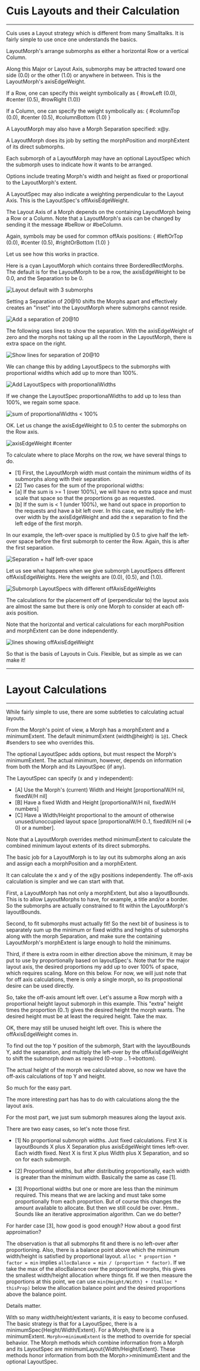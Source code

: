 # Cuis Layouts and their Calculation
-----------------------------------

Cuis uses a Layout strategy which is different from many Smalltalks.  It is fairly simple to use once one understands the basics.

LayoutMorph's arrange submorphs as either a horizontal Row or a vertical Column.

Along this Major or Layout Axis, submorphs may be attracted toward one side (0.0) or the other (1.0) or anywhere in between.  This is the LayoutMorph's axisEdgeWeight.

If a Row, one can specify this weight symbolically as
  { #rowLeft (0.0), #center (0.5), #rowRight (1.0)}

If a Column, one can specify the weight symbolically as:
  { #columnTop (0.0), #center (0.5), #columnBottom (1.0) }

A LayoutMorph may also have a Morph Separation specified: x@y.

A LayoutMorph does its job by setting the morphPosition and morphExtent of its direct submorphs.

Each submorph of a LayoutMorph may have an optional LayoutSpec which the submorph uses to indicate how it wants to be arranged.

Options include treating Morph's width and height as fixed or proportional to the LayoutMorph's extent.

A LayoutSpec may also indicate a weighting perpendicular to the Layout Axis.   This is the LayoutSpec's offAxisEdgeWeight.

The Layout Axis of a Morph depends on the containing LayoutMorph being a Row or a Column.  Note that a LayoutMorph's axis can be changed by sending it the message #beRow or #beColumn.

Again, symbols may be used for common offAxis positions: { #leftOrTop (0.0), #center (0.5), #rightOrBottom (1.0) }

Let us see how this works in practice.

Here is a cyan LayoutMorph which contains three BorderedRectMorphs.  The default is for the LayoutMorph to be a row, the axisEdgeWeight to be 0.0, and the Separation to be 0.

![Layout default with 3 submorphs](LayoutPix/Layout-A.png)

Setting a Separation of 20@10 shifts the Morphs apart and effectively creates an "inset" into the LayoutMorph where submorphs cannot reside.

![Add a separation of 20@10](LayoutPix/Layout-B0+Separation.png)

The following uses lines to show the separation.  With the axisEdgeWeight of zero and the morphs not taking up all the room in the LayoutMorph, there is extra space on the right.

![Show lines for separation of 20@10](LayoutPix/Layout-B1-showingSeparation.png)

We can change this by adding LayoutSpecs to the submorphs with proportional widths which add up to more than 100%.

![Add LayoutSpecs with proportionalWidths](LayoutPix/Layout-C+ProportionsOver100PerCent.png)

If we change the LayoutSpec proportionalWidths to add up to less than 100%, we regain some space.

![sum of proportionalWidths < 100%](LayoutPix/Layout-D+ProportionsUnder100PerCent.png)

OK. Let us change the axisEdgeWeight to 0.5 to center the submorphs on the Row axis.

![axisEdgeWeight #center](LayoutPix/Layout-E0+axisCenter.png) 

To calculate where to place Morphs on the row, we have several things to do.

- [1] First, the LayoutMorph width must contain the minimum widths of its submorphs along with their separation.
- [2] Two cases for the sum of the proporional widths:
-  [a] If the sum is >= 1 (over 100%), we will have no extra space and must scale that space so that the proportions go as requested.
-  [b] If the sum is < 1 (under 100%), we hand out space in proportion to the requests and have a bit left over.  In this case, we multiply the left-over width by the axisEdgeWeight and add the x separation to find the left edge of the first morph.

In our example, the left-over space is multiplied by 0.5 to give half the left-over space before the first submorph to center the Row.  Again, this is after the first separation.

![Separation + half left-over space](LayoutPix/Layout-E1+offset2axisCenter.png)

Let us see what happens when we give submorph LayoutSpecs different offAxisEdgeWeights.  Here the weights are (0.0), (0.5), and (1.0).

![Submorph LayoutSpecs with different offAxisEdgeWeights](LayoutPix/Layout-F0+offAxisTopCentBot.png)

The calculations for the placement off of (perpendicular to) the layout axis are almost the same but there is only one Morph to consider at each off-axis position.

Note that the horizontal and vertical calculations for each morphPosition and morphExtent can be done independently.

![lines showing offAxisEdgeWeight](LayoutPix/Layout-F1-offAxisOffsetCalc.png)

So that is the basis of Layouts in Cuis. Flexible, but as simple as we can make it!

----------------------------------
# Layout Calculations
----------------------------------

While fairly simple to use, there are some subtleties to calculating actual layouts.

From the Morph's point of view, a Morph has a morphExtent and a minimumExtent.  The default minimumExtent (width@height) is ```1@1```.  Check #senders to see who overrides this.

The optional LayoutSpec adds options, but must respect the Morph's minimumExtent.  The actual minimum, however, depends on information from both the Morph and its LayoutSpec (if any).

The LayoutSpec can specify (x and y independent):
- [A] Use the Morph's (current) Width and Height  [proportionalW/H nil, fixedW/H nil]
- [B] Have a fixed Width and Height [proportionalW/H nil, fixedW/H numbers]
- [C] Have a Width/Height proportional to the amount of otherwise unused/unoccupied layout space
[proportionalW/H 0..1, fixedW/H nil (=> 0) or a number].

Note that a LayoutMorph overrides method minimumExtent to calculate the combined minimum layout extents of its direct submorphs.

The basic job for a LayoutMorph is to lay out its submorphs along an axis and assign each a morphPosition and a morphExtent.

It can calculate the x and y of the x@y positions independently.  The off-axis calculation is simpler and we can start with that.

First, a LayoutMorph has not only a morphExtent, but also a layoutBounds.  This is to allow LayoutMorphs to have, for example, a title and/or a border.  So the submorphs are actually constrained to fit within the LayoutMorph's layoutBounds.

Second, to fit submorphs must actually fit!  So the next bit of business is to separately sum up the minimum or fixed widths and heights of submorphs along with the morph Separation, and make sure the containing LayoutMorph's morphExtent is large enough to hold the minimums.

Third, if there is extra room in either direction above the minimum, it may be put to use by proportionally based on layoutSpec's.  Note that for the major layout axis, the desired proportions my add up to over 100% of space, which requires scaling.  More on this below.  For now, we will just note that for off axis calculations, there is only a single morph, so its propostional desire can be used directly.

So, take the off-axis amount left over.  Let's assume a Row morph with a proportional height layout submorph in this example.  This "extra" height times the proportion (0..1) gives the desired height the morph wants.  The desired height must be at least the required height.  Take the max.

OK, there may still be unused height left over.  This is where the offAxisEdgeWeight comes in.

To find out the top Y position of the submorph, Start with the layoutBounds Y, add the separation, and multiply the left-over by the offAxisEdgeWeight to shift the submorph down as required (0->top .. 1->bottom).

The actual height of the morph we calculated above, so now we have the off-axis calculations of top Y and height.

So much for the easy part.

The more interesting part has has to do with calculations along the the layout axis.

For the most part, we just sum submorph measures along the layout axis.

There are two easy cases, so let's note those first.

- [1] No proportional submorph widths.  Just fixed calculations.  First X is layoutBounds X plus X Separation plus axisEdgeWeight times left-over.  Each width fixed.  Next X is first X plus Width plus X Separation, and so on for each submorph.

- [2] Proportional widths, but after distributing proportionally, each width is greater than the minimum width.  Basically the same as case [1].

- [3] Proportional widths but one or more are less than the minimum required.  This means that we are lacking and must take some proportionally from each proportion.  But of course this changes the amount available to allocate.  But then we still could be over.  Hmm..  Sounds like an iterative approximation algorithm.  Can we do better?

For harder case [3], how good is good enough?  How about a good first approimation?

The observation is that all submorphs fit and there is no left-over after proportioning. Also, there is a balance point above which the minimum width/height is satisfied by proportional layout. ```alloc * proportion * factor = min``` implies ```allocBalance = min / (proportion * factor)```.  If we take the max of the allocBalance over the proportional morphs, this gives the smallest width/height allocation where things fit.  If we then measure the proportions at this point, we can use ```min{Height/Width} + (toAlloc * thisProp)``` below the allocation balance point and the desired proportions above the balance point.

Details matter.

With so many width/height/extent variants, it is easy to become confused.  The basic strategy is that for a LayoutSpec, there is a  minimumSpec{Height/Width/Extent}.  For a Morph, there is a minimumExtent.  ```Morph>>minimumExtent``` is the method to override for special behavior.  The Morph methods which combine information from a Morph and its LayoutSpec are minimumLayout{Width/Height/Extent}.  These methods honor information from both the Morph>>minimumExtent and the optional LayoutSpec.

